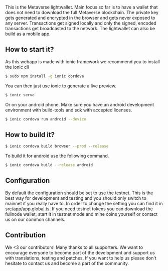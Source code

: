 <p align="center">
  <a href="https://www.myetpwallet.com/">
    <img src="https://mvs.org/images/metaverselogo.png" alt="">
  </a>
</p>

This is the Metaverse lightwallet. Main focus so far is to have a wallet that does not need to download the full Metaverse blockchain. The private key gets generated and encrypted in the browser and gets never exposed to any server. Transactions get signed locally and only the signed, encoded transactions get broadcasted to the network. The lightwallet can also be build as a mobile app.

## How to start it?

As this webapp is made with ionic framework we recommend you to install the ionic cli

```bash
$ sudo npm install -g ionic cordova
```

You can then just use ionic to generate a live preview.

```bash
$ ionic serve
```

Or on your android phone. Make sure you have an android development environment with build-tools and sdk with accepted licenses.


```bash
$ ionic cordova run android --device
```

## How to build it?

```bash
$ ionic cordova build browser --prod --release
```

To build it for android use the following command. 

```bash
$ ionic cordova build --release android
```

## Configuration

By default the configuration should be set to use the testnet. This is the best way for development and testing and you should only switch to mainnet if you really have to. In order to change the setting you can find it in src/app/app.global.ts. If you need testnet tokens you can download the fullnode wallet, start it in testnet mode and mine coins yourself or contact us on our common channels.

## Contribution

We <3 our contributors! Many thanks to all supporters. We want to encourage everyone to become part of the development and support us with translations, testing and patches. If you want to help us please don't hesitate to contact us and become a part of the community.
